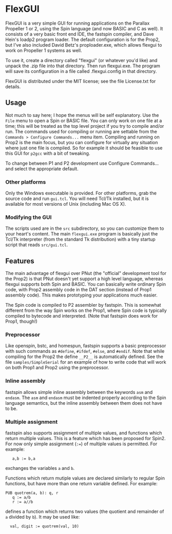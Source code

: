 FlexGUI
========

FlexGUI is a very simple GUI for running applications on the Parallax Propeller 1 or 2, using the Spin language (and now BASIC and C as well). It consists of a very basic front end IDE, the fastspin compiler, and Dave Hein's loadp2 program loader. The default configuration is for the Prop2, but I've also included David Betz's proploader.exe, which allows flexgui to work on Propeller 1 systems as well.

To use it, create a directory called "flexgui" (or whatever you'd like) and unpack the .zip file into that directory. Then run flexgui.exe. The program will save its configuration in a file called .flexgui.config in that directory.

FlexGUI is distributed under the MIT license; see the file License.txt for details.

## Usage

Not much to say here; I hope the menus will be self explanatory. Use the `File` menu to open a Spin or BASIC file. You can only work on one file at a time; this will be treated as the top level project if you try to compile and/or run. The commands used for compiling or running are settable from the `Commands > Configure Commands...` menu item. Compiling and running on Prop2 is the main focus, but you can configure for virtually any situation where just one file is compiled. So for example it should be feasible to use this GUI for `p2gcc` with a bit of tweaking.

To change between P1 and P2 development use Configure Commands... and select the appropriate default.

### Other platforms

Only the Windows executable is provided. For other platforms, grab the source code and run `gui.tcl`. You will need Tcl/Tk installed, but it is available for most versions of Unix (including Mac OS X).

### Modifying the GUI

The scripts used are in the `src` subdirectory, so you can customize them to your heart's content. The main `flexgui.exe` program is basically just the Tcl/Tk interpreter (from the standard Tk distribution) with a tiny startup script that reads `src/gui.tcl`.

## Features

The main advantage of flexgui over PNut (the "official" development tool for the Prop2) is that PNut doesn't yet support a high level language, whereas flexgui supports both Spin and BASIC. You can basically write ordinary Spin code, with Prop2 assembly code in the DAT section (instead of Prop1 assembly code). This makes prototyping your applications much easier.

The Spin code is compiled to P2 assembler by fastspin. This is somewhat different from the way Spin works on the Prop1, where Spin code is typically compiled to bytecode and interpreted. (Note that fastspin does work for Prop1, though!)

### Preprocessor

Like openspin, bstc, and homespun, fastspin supports a basic preprocessor with such commands as `#define`, `#ifdef`, `#else`, and `#endif`. Note that while compiling for the Prop2 the define `__P2__` is automatically defined. See the file `samples/SimpleSerial` for an example of how to write code that will work on both Prop1 and Prop2 using the preprocessor.

### Inline assembly

fastspin allows simple inline assembly between the keywords `asm` and `endasm`. The `asm` and `endasm` must be indented properly according to the Spin language semantics, but the inline assembly between them does not have to be.

### Multiple assignment

fastspin also supports assignment of multiple values, and functions which return multiple values. This is a feature which has been proposed for Spin2. For now only simple assignment (`:=`) of multiple values is permitted. For example:
```
   a,b := b,a
```
exchanges the variables `a` and `b`.

Functions which return mutiple values are declared similarly to regular Spin functions, but have more than one return variable defined. For example:
```
PUB quotrem(a, b): q, r
   q := a/b
   r := a//b
```
defines a function which returns two values (the quotient and remainder of `a` divided by `b`). It may be used like:
```
  val, digit := quotrem(val, 10)
```
